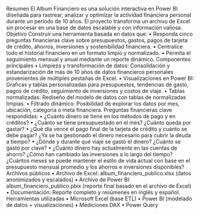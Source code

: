 Resumen
El Album Financiero es una solución interactiva en Power BI diseñada para rastrear, analizar y optimizar la actividad financiera personal durante un período de 10 años. El proyecto transforma un archivo de Excel sin procesar en una base de datos escalable y con información valiosa.
Objetivo
Construir una herramienta basada en datos que:
•	Responda cinco preguntas financieras clave sobre presupuestos, gastos, pagos de tarjeta de crédito, ahorros, inversiones y sostenibilidad financiera.
•	Centralice todo el historial financiero en un formato limpio y normalizado.
•	Permita el seguimiento mensual y anual mediante un reporte dinámico.
Componentes principales
•	Limpieza y transformación de datos: Consolidación y estandarización de más de 10 años de datos financieros personales provenientes de múltiples pestañas de Excel.
•	Visualizaciones en Power BI: Graficas y tablas personalizadas para presupuestos, tendencias de gasto, pagos de crédito, seguimiento de inversiones y costos de viaje.
•	Tablas normalizadas: Rediseño del modelo de datos con tablas de normalizadas limpias.
•	Filtrado dinámico: Posibilidad de explorar los datos por mes, ubicación, categoría o meta financiera.
Preguntas financieras clave respondidas:
•	¿Cuánto dinero se tiene en los métodos de pago y en créditos?
•	¿Cuánto se tiene presupuestado en el mes? ¿Cuánto queda por gastar?
•	¿Qué día vence el pago final de la tarjeta de crédito y cuánto se debe pagar? ¿Ya se ha gestionado el dinero necesario para cubrir la deuda a tiempo?
•	¿Dónde y durante qué viaje se gastó el dinero? ¿Cuánto se gastó por clave?
•	¿Cuánto dinero hay actualmente en las cuentas de ahorro? ¿Cómo han cambiado las inversiones a lo largo del tiempo? ¿Cuántos meses se puede mantener el estilo de vida actual con base en el presupuesto mensual promedio y los ahorros e inversiones disponibles?
Archivos públicos
•	Archivo de Excel: album_financiero_publico.xlsx (datos anonimizados y escalados)
•	Archivo de Power BI: album_financiero_publico.pbix (reporte final basado en el archivo de Excel)
•	Documentación: Reporte completo y resúmenes en inglés y español.
Herramientas utilizadas
•	Microsoft Excel (base ETL)
•	Power BI (modelado de datos + visualizaciones)
•	Mediciones DAX
•	Power Query
